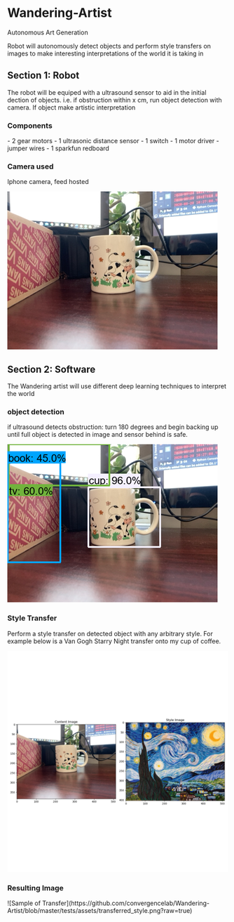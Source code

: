 # Wandering-Artist
Autonomous Art Generation

Robot will autonomously detect objects and perform style transfers on images
to make interesting interpretations of the world it is taking in

<h2>Section 1: Robot</h2>
The robot will be equiped with a ultrasound sensor to aid in the initial dection of objects. i.e.
if obstruction within x cm, run object detection with camera. If object make artistic interpretation

<h3>Components</h3>
- 2 gear motors
- 1 ultrasonic distance sensor
- 1 switch
- 1 motor driver
- jumper wires
- 1 sparkfun redboard

<h3>Camera used</h3> 
   Iphone camera, feed hosted 
   
![Sample of Camera Feed](https://github.com/convergencelab/Wandering-Artist/blob/master/tests/assets/original.png?raw=true)

<h2>Section 2: Software</h2>
The Wandering artist will use different deep learning techniques to interpret the world
<h3>object detection</h3> 
if ultrasound detects obstruction: 
    turn 180 degrees and begin backing up until full object is detected in image 
    and sensor behind is safe. 

![Sample of Object Detection](https://github.com/convergencelab/Wandering-Artist/blob/master/tests/assets/detected.png?raw=true)

<h3>Style Transfer</h3> 
Perform a style transfer on detected object with any arbitrary style. For example below is 
a Van Gogh Starry Night transfer onto my cup of coffee. 

![Comparison](https://github.com/convergencelab/Wandering-Artist/blob/master/tests/assets/style_transfer_comp.png?raw=true)

<h3>Resulting Image</h3>
![Sample of Transfer](https://github.com/convergencelab/Wandering-Artist/blob/master/tests/assets/transferred_style.png?raw=true)
   
   
